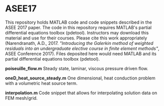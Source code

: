 # ASEE17
This repository holds MATLAB code and code snippets described in the ASEE 2017 paper.  The code in this repository requires MATLAB's partial differential equations toolbox (pdetool).  Instructors may download this material and use for their courses.  Please cite this work appropriately (Narendranath, A.D., 2017. *"Introducing the Galerkin method of weighted residuals into an undergraduate elective course in finite element methods"*, ASEE Conference 2017).  Files deposited here would need MATLAB and its partial differential equations toolbox (pdetool).

**poiseuille_flow.m**
Steady state, laminar, viscous pressure driven flow.

**oneD_heat_source_steady.m**
One dimensional, heat conduction problem with a volumetric heat source term. 

**interpolation.m**
Code snippet that allows for interpolating solution data on FEM mesh/grid.
